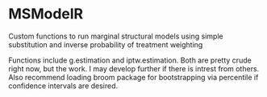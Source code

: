 # MSModelR
Custom functions to run marginal structural models using simple substitution and inverse probability of treatment weighting 

Functions include g.estimation and iptw.estimation. Both are pretty crude right now, but the work. I may develop further if there is intrest from others. Also recommend loading broom package for bootstrapping via percentile if confidence intervals are desired.
